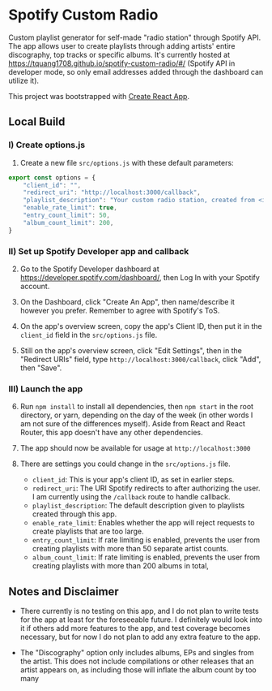 # Spotify Custom Radio

Custom playlist generator for self-made "radio station" through Spotify API. The app allows user to create playlists through adding artists' entire discography, top tracks or specific albums. It's currently hosted at https://tquang1708.github.io/spotify-custom-radio/#/ (Spotify API in developer mode, so only email addresses added through the dashboard can utilize it).

This project was bootstrapped with [Create React App](https://github.com/facebook/create-react-app).

## Local Build

### I) Create options.js

1) Create a new file `src/options.js` with these default parameters:

```javascript
export const options = {
    "client_id": "",
    "redirect_uri": "http://localhost:3000/callback",
    "playlist_description": "Your custom radio station, created from <insert url here>",
    "enable_rate_limit": true,
    "entry_count_limit": 50,
    "album_count_limit": 200,
}
```

### II) Set up Spotify Developer app and callback

2) Go to the Spotify Developer dashboard at https://developer.spotify.com/dashboard/, then Log In with your Spotify account.

3) On the Dashboard, click "Create An App", then name/describe it however you prefer. Remember to agree with Spotify's ToS.

4) On the app's overview screen, copy the app's Client ID, then put it in the `client_id` field in the `src/options.js` file.

5) Still on the app's overview screen, click "Edit Settings", then in the "Redirect URIs" field, type `http://localhost:3000/callback`, click "Add", then "Save".

### III) Launch the app

6) Run `npm install` to install all dependencies, then `npm start` in the root directory, or yarn, depending on the day of the week (in other words I am not sure of the differences myself). Aside from React and React Router, this app doesn't have any other dependencies.

7) The app should now be available for usage at `http://localhost:3000`

8) There are settings you could change in the `src/options.js` file.

    - `client_id`: This is your app's client ID, as set in earlier steps.
    - `redirect_uri`: The URI Spotify redirects to after authorizing the user. I am currently using the `/callback` route to handle callback.
    - `playlist_description`: The default description given to playlists created through this app.
    - `enable_rate_limit`: Enables whether the app will reject requests to create playlists that are too large.
    - `entry_count_limit`: If rate limiting is enabled, prevents the user from creating playlists with more than 50 separate artist counts.
    - `album_count_limit`: If rate limiting is enabled, prevents the user from creating playlists with more than 200 albums in total,

## Notes and Disclaimer

- There currently is no testing on this app, and I do not plan to write tests for the app at least for the foreseeable future. I definitely would look into it if others add more features to the app, and test coverage becomes necessary, but for now I do not plan to add any extra feature to the app.

- The "Discography" option only includes albums, EPs and singles from the artist. This does not include compilations or other releases that an artist appears on, as including those will inflate the album count by too many
